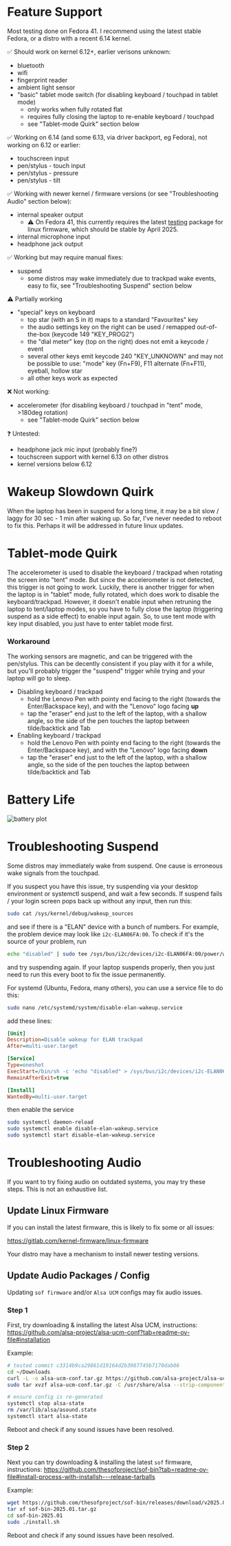 # Feature Support

Most testing done on Fedora 41. I recommend using the latest stable Fedora, or a distro with a recent 6.14 kernel.

✅ Should work on kernel 6.12+, earlier verisons unknown:
* bluetooth
* wifi
* fingerprint reader
* ambient light sensor
* "basic" tablet mode switch (for disabling keyboard / touchpad in tablet mode)
  * only works when fully rotated flat
  * requires fully closing the laptop to re-enable keyboard / touchpad
  * see "Tablet-mode Quirk" section below

✅ Working on 6.14 (and some 6.13, via driver backport, eg Fedora), not working on 6.12 or earlier:
* touchscreen input
* pen/stylus - touch input
* pen/stylus - pressure
* pen/stylus - tilt

✅ Working with newer kernel / firmware versions (or see "Troubleshooting Audio" section below):
* internal speaker output
  * ⚠️ On Fedora 41, this currently requires the latest [testing](https://bodhi.fedoraproject.org/updates/FEDORA-2025-7f56eb37a0) package for linux firmware, which should be stable by April 2025.
* internal microphone input
* headphone jack output

✅ Working but may require manual fixes:
* suspend
  * some distros may wake immediately due to trackpad wake events, easy to fix, see "Troubleshooting Suspend" section below

⚠️ Partially working
* "special" keys on keyboard
  * top star (with an S in it) maps to a standard "Favourites" key
  * the audio settings key on the right can be used / remapped out-of-the-box (keycode 149 "KEY_PROG2")
  * the "dial meter" key (top on the right) does not emit a keycode / event
  * several other keys emit keycode 240 "KEY_UNKNOWN" and may not be possible to use: "mode" key (Fn+F9), F11 alternate (Fn+F11), eyeball, hollow star
  * all other keys work as expected

❌ Not working:
* accelerometer (for disabling keyboard / touchpad in "tent" mode, >180deg rotation)
  * see "Tablet-mode Quirk" section below

❓ Untested:
* headphone jack mic input (probably fine?)
* touchscreen support with kernel 6.13 on other distros
* kernel versions below 6.12


# Wakeup Slowdown Quirk

When the laptop has been in suspend for a long time, it may be a bit slow / laggy for 30 sec - 1 min after waking up. So far, I've never needed to reboot to fix this. Perhaps it will be addressed in future linux updates.


# Tablet-mode Quirk

The accelerometer is used to disable the keyboard / trackpad when rotating the screen into "tent" mode.
But since the accelerometer is not detected, this trigger is not going to work.
Luckily, there is another trigger for when the laptop is in "tablet" mode, fully rotated, which does work to disable the keyboard/trackpad.
However, it doesn't enable input when retruning the laptop to tent/laptop modes, so you have to fully close the laptop (triggering suspend as a side effect) to enable input again.
So, to use tent mode with key input disabled, you just have to enter tablet mode first.

### Workaround

The working sensors are magnetic, and can be triggered with the pen/stylus.
This can be decently consistent if you play with it for a while, but you'll probably trigger the "suspend" trigger while trying and your laptop will go to sleep.

* Disabling keyboard / trackpad
  * hold the Lenovo Pen with pointy end facing to the right (towards the Enter/Backspace key), and with the "Lenovo" logo facing **up**
  * tap the "eraser" end just to the left of the laptop, with a shallow angle, so the side of the pen touches the laptop between tilde/backtick and Tab
* Enabling keyboard / trackpad
  * hold the Lenovo Pen with pointy end facing to the right (towards the Enter/Backspace key), and with the "Lenovo" logo facing **down**
  * tap the "eraser" end just to the left of the laptop, with a shallow angle, so the side of the pen touches the laptop between tilde/backtick and Tab


# Battery Life

![battery plot](https://github.com/johnmeade/linux-yoga-9i-2-in-1-aura/blob/main/yoga-9i-2-in-1-battery-plot.png?raw=true)


# Troubleshooting Suspend

Some distros may immediately wake from suspend. One cause is erroneous wake signals from the touchpad.

If you suspect you have this issue, try suspending via your desktop environment or systemctl suspend, and wait a few seconds. If suspend fails / your login screen pops back up without any input, then run this:

```sh
sudo cat /sys/kernel/debug/wakeup_sources
```

and see if there is a "ELAN" device with a bunch of numbers. For example, the problem device may look like `i2c-ELAN06FA:00`. To check if it's the source  of your problem, run

```sh
echo "disabled" | sudo tee /sys/bus/i2c/devices/i2c-ELAN06FA:00/power/wakeup
```

and try suspending again. If your laptop suspends properly, then you just need to run this every boot to fix the issue permanently.

For systemd (Ubuntu, Fedora, many others), you can use a service file to do this:

```sh
sudo nano /etc/systemd/system/disable-elan-wakeup.service
```

add these lines:

```ini
[Unit]
Description=Disable wakeup for ELAN trackpad
After=multi-user.target

[Service]
Type=oneshot
ExecStart=/bin/sh -c 'echo "disabled" > /sys/bus/i2c/devices/i2c-ELAN06FA:00/power/wakeup'
RemainAfterExit=true

[Install]
WantedBy=multi-user.target
```

then enable the service

```sh
sudo systemctl daemon-reload
sudo systemctl enable disable-elan-wakeup.service
sudo systemctl start disable-elan-wakeup.service
```

# Troubleshooting Audio

If you want to try fixing audio on outdated systems, you may try these steps. This is not an exhaustive list.

## Update Linux Firmware

If you can install the latest firmware, this is likely to fix some or all issues:

https://gitlab.com/kernel-firmware/linux-firmware

Your distro may have a mechanism to install newer testing versions.

## Update Audio Packages / Config

Updating `sof firmware` and/or `Alsa UCM` configs may fix audio issues.

### Step 1

First, try downloading & installing the latest Alsa UCM, instructions:
https://github.com/alsa-project/alsa-ucm-conf?tab=readme-ov-file#installation

Example:
```sh
# tested commit c3314b9ca29861d19164d2b3987745b7170dab06
cd ~/Downloads
curl -L -o alsa-ucm-conf.tar.gz https://github.com/alsa-project/alsa-ucm-conf/archive/refs/heads/master.tar.gz
sudo tar xvzf alsa-ucm-conf.tar.gz -C /usr/share/alsa --strip-components=1 --wildcards "*/ucm" "*/ucm2"

# ensure config is re-generated
systemctl stop alsa-state
rm /var/lib/alsa/asound.state
systemctl start alsa-state
```

Reboot and check if any sound issues have been resolved.

### Step 2

Next you can try downloading & installing the latest `sof` firmware, instructions:
https://github.com/thesofproject/sof-bin?tab=readme-ov-file#install-process-with-installsh---release-tarballs

Example:
```sh
wget https://github.com/thesofproject/sof-bin/releases/download/v2025.01/sof-bin-2025.01.tar.gz
tar xf sof-bin-2025.01.tar.gz
cd sof-bin-2025.01
sudo ./install.sh
```

Reboot and check if any sound issues have been resolved.
